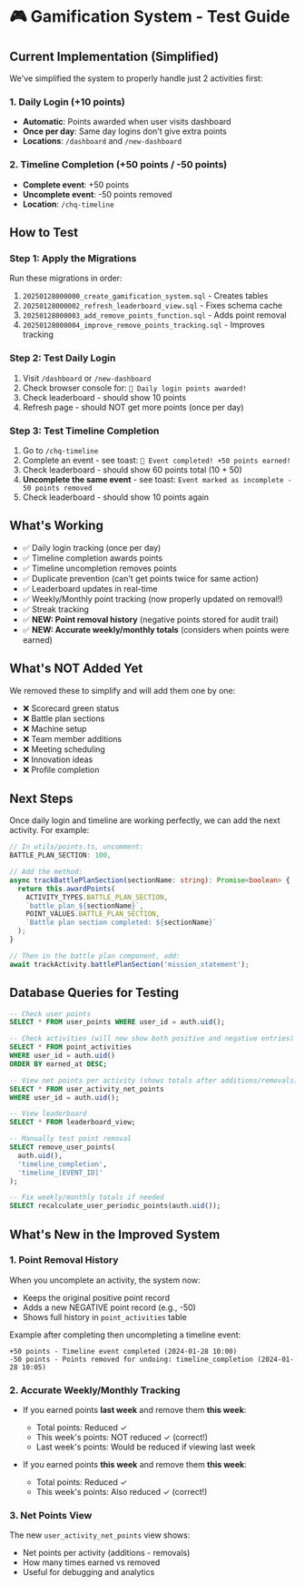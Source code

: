 # 🎮 Gamification System - Test Guide

## **Current Implementation (Simplified)**

We've simplified the system to properly handle just 2 activities first:

### **1. Daily Login** (+10 points)
- **Automatic**: Points awarded when user visits dashboard
- **Once per day**: Same day logins don't give extra points
- **Locations**: `/dashboard` and `/new-dashboard`

### **2. Timeline Completion** (+50 points / -50 points)
- **Complete event**: +50 points
- **Uncomplete event**: -50 points removed
- **Location**: `/chq-timeline`

## **How to Test**

### **Step 1: Apply the Migrations**
Run these migrations in order:
1. `20250128000000_create_gamification_system.sql` - Creates tables
2. `20250128000002_refresh_leaderboard_view.sql` - Fixes schema cache
3. `20250128000003_add_remove_points_function.sql` - Adds point removal
4. `20250128000004_improve_remove_points_tracking.sql` - Improves tracking

### **Step 2: Test Daily Login**
1. Visit `/dashboard` or `/new-dashboard`
2. Check browser console for: `🎉 Daily login points awarded!`
3. Check leaderboard - should show 10 points
4. Refresh page - should NOT get more points (once per day)

### **Step 3: Test Timeline Completion**
1. Go to `/chq-timeline`
2. Complete an event - see toast: `🎉 Event completed! +50 points earned!`
3. Check leaderboard - should show 60 points total (10 + 50)
4. **Uncomplete the same event** - see toast: `Event marked as incomplete - 50 points removed`
5. Check leaderboard - should show 10 points again

## **What's Working**
- ✅ Daily login tracking (once per day)
- ✅ Timeline completion awards points
- ✅ Timeline uncompletion removes points
- ✅ Duplicate prevention (can't get points twice for same action)
- ✅ Leaderboard updates in real-time
- ✅ Weekly/Monthly point tracking (now properly updated on removal!)
- ✅ Streak tracking
- ✅ **NEW: Point removal history** (negative points stored for audit trail)
- ✅ **NEW: Accurate weekly/monthly totals** (considers when points were earned)

## **What's NOT Added Yet**
We removed these to simplify and will add them one by one:
- ❌ Scorecard green status
- ❌ Battle plan sections
- ❌ Machine setup
- ❌ Team member additions
- ❌ Meeting scheduling
- ❌ Innovation ideas
- ❌ Profile completion

## **Next Steps**

Once daily login and timeline are working perfectly, we can add the next activity. For example:

```typescript
// In utils/points.ts, uncomment:
BATTLE_PLAN_SECTION: 100,

// Add the method:
async trackBattlePlanSection(sectionName: string): Promise<boolean> {
  return this.awardPoints(
    ACTIVITY_TYPES.BATTLE_PLAN_SECTION,
    `battle_plan_${sectionName}`,
    POINT_VALUES.BATTLE_PLAN_SECTION,
    `Battle plan section completed: ${sectionName}`
  );
}

// Then in the battle plan component, add:
await trackActivity.battlePlanSection('mission_statement');
```

## **Database Queries for Testing**

```sql
-- Check user points
SELECT * FROM user_points WHERE user_id = auth.uid();

-- Check activities (will now show both positive and negative entries)
SELECT * FROM point_activities 
WHERE user_id = auth.uid() 
ORDER BY earned_at DESC;

-- View net points per activity (shows totals after additions/removals)
SELECT * FROM user_activity_net_points 
WHERE user_id = auth.uid();

-- View leaderboard
SELECT * FROM leaderboard_view;

-- Manually test point removal
SELECT remove_user_points(
  auth.uid(), 
  'timeline_completion', 
  'timeline_[EVENT_ID]'
);

-- Fix weekly/monthly totals if needed
SELECT recalculate_user_periodic_points(auth.uid());
```

## **What's New in the Improved System**

### **1. Point Removal History**
When you uncomplete an activity, the system now:
- Keeps the original positive point record
- Adds a new NEGATIVE point record (e.g., -50)
- Shows full history in `point_activities` table

Example after completing then uncompleting a timeline event:
```
+50 points - Timeline event completed (2024-01-28 10:00)
-50 points - Points removed for undoing: timeline_completion (2024-01-28 10:05)
```

### **2. Accurate Weekly/Monthly Tracking**
- If you earned points **last week** and remove them **this week**:
  - Total points: Reduced ✓
  - This week's points: NOT reduced ✓ (correct!)
  - Last week's points: Would be reduced if viewing last week
  
- If you earned points **this week** and remove them **this week**:
  - Total points: Reduced ✓
  - This week's points: Also reduced ✓ (correct!)

### **3. Net Points View**
The new `user_activity_net_points` view shows:
- Net points per activity (additions - removals)
- How many times earned vs removed
- Useful for debugging and analytics 